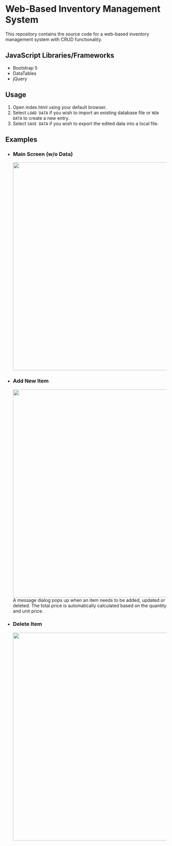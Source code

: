 # Web-Based Inventory Management System
This repository contains the source code for a web-based inventory management system with CRUD functionality. 

## JavaScript Libraries/Frameworks
- Bootstrap 5
- DataTables
- jQuery


## Usage
1. Open index.html using your default browser.
2. Select `LOAD DATA` if you wish to import an existing database file or `NEW DATA` to create a new entry.
3. Select `SAVE DATA` if you wish to export the edited data into a local file.

## Examples
- ### Main Screen (w/o Data)
  <img src="file:///C:/Users/Admin/Desktop/inventory-management-system-main/assets/images/System%20Interface.png" width="650vw">
- ### Add New Item
  <img src="file:///C:/Users/Admin/Desktop/inventory-management-system-main/assets/images/Item%20Added.png" width="650vw">
  <br>A message dialog pops up when an item needs to be added, updated or deleted. The total price is automatically calculated based on the quantity and unit price.<br>
- ### Delete Item
  <img src="file:///C:/Users/Admin/Desktop/inventory-management-system-main/assets/images/Deleting%20Item.png" width="650vw">

